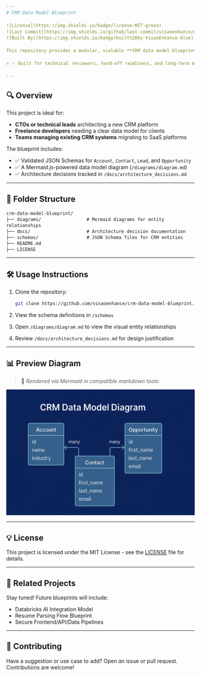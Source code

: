 ```yaml
---
# CRM Data Model Blueprint

![License](https://img.shields.io/badge/license-MIT-green)
![Last Commit](https://img.shields.io/github/last-commit/visaoenhance/crm-data-model-blueprint)
![Built By](https://img.shields.io/badge/built%20by-VisaoEnhance-blue)

This repository provides a modular, scalable **CRM data model blueprint** designed for SaaS solutions, system integrators, and architecture teams. It includes JSON schema definitions, a visual ERD diagram, and architecture decision records to accelerate data strategy and implementation planning.

> ✅ Built for technical reviewers, hand-off readiness, and long-term maintainability.

---
```


## 🔍 Overview
This project is ideal for:
- **CTOs or technical leads** architecting a new CRM platform
- **Freelance developers** needing a clear data model for clients
- **Teams managing existing CRM systems** migrating to SaaS platforms

The blueprint includes:
- ✅ Validated JSON Schemas for `Account`, `Contact`, `Lead`, and `Opportunity`
- ✅ A Mermaid.js-powered data model diagram (`/diagrams/diagram.md`)
- ✅ Architecture decisions tracked in `/docs/architecture_decisions.md`

---

## 📁 Folder Structure
```
crm-data-model-blueprint/
├── diagrams/                 # Mermaid diagrams for entity relationships
├── docs/                     # Architecture decision documentation
├── schemas/                  # JSON Schema files for CRM entities
├── README.md
├── LICENSE
```

---

## 🛠️ Usage Instructions
1. Clone the repository:
   ```bash
   git clone https://github.com/visaoenhance/crm-data-model-blueprint.git
   ```

2. View the schema definitions in `/schemas`
3. Open `/diagrams/diagram.md` to view the visual entity relationships
4. Review `/docs/architecture_decisions.md` for design justification

---

## 📊 Preview Diagram
> 📌 *Rendered via Mermaid in compatible markdown tools:*

![CRM Diagram Example](diagrams/diagram-preview.png)

---

## 💡 License
This project is licensed under the MIT License - see the [LICENSE](./LICENSE) file for details.

---

## 🔗 Related Projects
Stay tuned! Future blueprints will include:
- Databricks AI Integration Model
- Resume Parsing Flow Blueprint
- Secure Frontend/API/Data Pipelines

---

## 🤝 Contributing
Have a suggestion or use case to add? Open an issue or pull request. Contributions are welcome!

